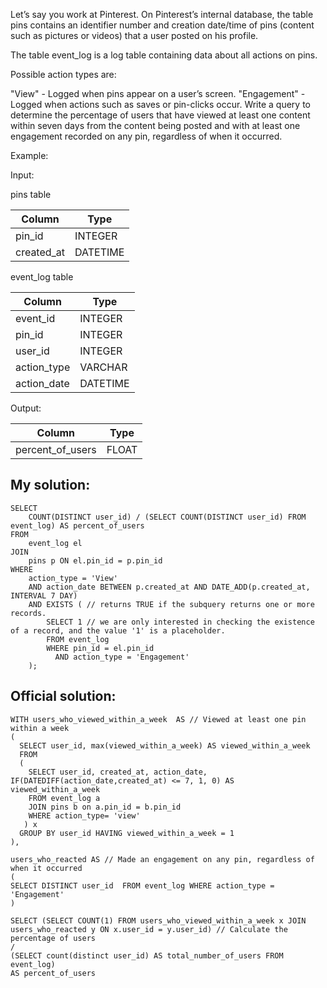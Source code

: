 Let’s say you work at Pinterest. On Pinterest’s internal database, the table pins contains an identifier number and creation date/time of pins (content such as pictures or videos) that a user posted on his profile.

The table event_log is a log table containing data about all actions on pins.

Possible action types are:

"View" - Logged when pins appear on a user’s screen.
"Engagement" - Logged when actions such as saves or pin-clicks occur.
Write a query to determine the percentage of users that have viewed at least one content within seven days from the content being posted and with at least one engagement recorded on any pin, regardless of when it occurred.

Example:

Input:

pins table

| Column    | Type     |
|-----------|----------|
| pin_id    | INTEGER  |
| created_at| DATETIME |



event_log table

| Column     | Type     |
|------------|----------|
| event_id   | INTEGER  |
| pin_id     | INTEGER  |
| user_id    | INTEGER  |
| action_type| VARCHAR  |
| action_date| DATETIME |



Output:

| Column    | Type     |
|-----------|----------|
| percent_of_users    | FLOAT  |



## My solution: 
```
SELECT
    COUNT(DISTINCT user_id) / (SELECT COUNT(DISTINCT user_id) FROM event_log) AS percent_of_users
FROM
    event_log el
JOIN
    pins p ON el.pin_id = p.pin_id
WHERE
    action_type = 'View'
    AND action_date BETWEEN p.created_at AND DATE_ADD(p.created_at, INTERVAL 7 DAY)
    AND EXISTS ( // returns TRUE if the subquery returns one or more records.
        SELECT 1 // we are only interested in checking the existence of a record, and the value '1' is a placeholder.
        FROM event_log
        WHERE pin_id = el.pin_id
          AND action_type = 'Engagement'
    );
```

## Official solution:

```
WITH users_who_viewed_within_a_week  AS // Viewed at least one pin within a week
(
  SELECT user_id, max(viewed_within_a_week) AS viewed_within_a_week 
  FROM 
  (
    SELECT user_id, created_at, action_date, IF(DATEDIFF(action_date,created_at) <= 7, 1, 0) AS viewed_within_a_week
    FROM event_log a
    JOIN pins b on a.pin_id = b.pin_id
	WHERE action_type= 'view' 
   ) x
  GROUP BY user_id HAVING viewed_within_a_week = 1
),

users_who_reacted AS // Made an engagement on any pin, regardless of when it occurred
(
SELECT DISTINCT user_id  FROM event_log WHERE action_type = 'Engagement' 
)

SELECT (SELECT COUNT(1) FROM users_who_viewed_within_a_week x JOIN users_who_reacted y ON x.user_id = y.user_id) // Calculate the percentage of users 
/
(SELECT count(distinct user_id) AS total_number_of_users FROM event_log)
AS percent_of_users
```
